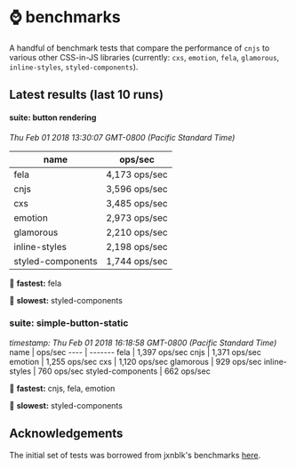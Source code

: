 # :watch: benchmarks

A handful of benchmark tests that compare the performance of `cnjs` to various other CSS-in-JS libraries (currently: `cxs`, `emotion`, `fela`, `glamorous`, `inline-styles`, `styled-components`).

## Latest results (last 10 runs)

#### suite: button rendering
*Thu Feb 01 2018 13:30:07 GMT-0800 (Pacific Standard Time)*

name | ops/sec
---- | -------
fela              | 4,173 ops/sec
cnjs              | 3,596 ops/sec
cxs               | 3,485 ops/sec
emotion           | 2,973 ops/sec
glamorous         | 2,210 ops/sec
inline-styles     | 2,198 ops/sec
styled-components | 1,744 ops/sec

:rocket: **fastest:** fela

:turtle: **slowest:** styled-components

### suite: simple-button-static
*timestamp: Thu Feb 01 2018 16:18:58 GMT-0800 (Pacific Standard Time)*
name | ops/sec
---- | -------
fela              | 1,397 ops/sec
cnjs              | 1,371 ops/sec
emotion           | 1,255 ops/sec
cxs               | 1,120 ops/sec
glamorous         |   929 ops/sec
inline-styles     |   760 ops/sec
styled-components |   662 ops/sec

:rocket: **fastest:** cnjs, fela, emotion

:turtle: **slowest:** styled-components

<!--RESULTS_PLACEHOLDER-->

## Acknowledgements

The initial set of tests was borrowed from jxnblk's benchmarks [here](https://github.com/jxnblk/cxs/tree/master/benchmarks).
